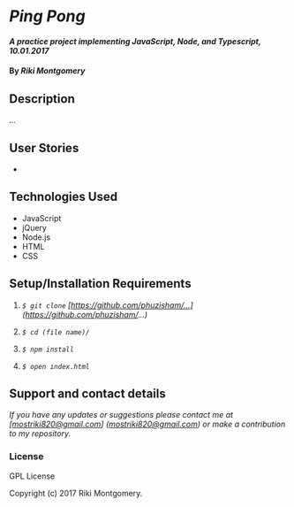 # _Ping Pong_

#### _A practice project implementing JavaScript, Node, and Typescript, 10.01.2017_

#### By _Riki Montgomery_

## Description

_..._

## User Stories

*

## Technologies Used

* JavaScript
* jQuery
* Node.js
* HTML
* CSS

## Setup/Installation Requirements

1. _`$ git clone` [https://github.com/phuzisham/...](https://github.com/phuzisham/...)_

2. _`$ cd (file name)/`_

3. _`$ npm install`_

4. _`$ open index.html`_

## Support and contact details

_If you have any updates or suggestions please contact me at [mostriki820@gmail.com] (mostriki820@gmail.com) or make a contribution to my repository._

### License

GPL License

Copyright (c) 2017 Riki Montgomery.

